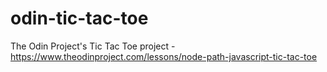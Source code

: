 # odin-tic-tac-toe
The Odin Project's Tic Tac Toe project - https://www.theodinproject.com/lessons/node-path-javascript-tic-tac-toe
